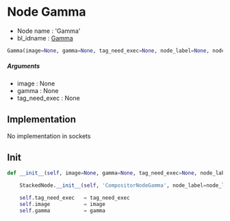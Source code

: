 # Node Gamma

- Node name : 'Gamma'
- bl_idname : [Gamma](https://docs.blender.org/api/current/bpy.types.Gamma.html)


``` python
Gamma(image=None, gamma=None, tag_need_exec=None, node_label=None, node_color=None)
```
##### Arguments

- image : None
- gamma : None
- tag_need_exec : None

## Implementation

No implementation in sockets

## Init

``` python
def __init__(self, image=None, gamma=None, tag_need_exec=None, node_label=None, node_color=None):

    StackedNode.__init__(self, 'CompositorNodeGamma', node_label=node_label, node_color=node_color)

    self.tag_need_exec   = tag_need_exec
    self.image           = image
    self.gamma           = gamma
```
